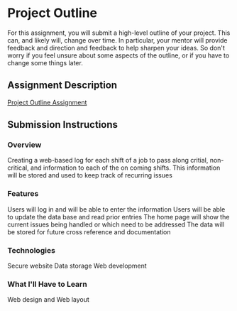 # Project Outline
For this assignment, you will submit a high-level outline of your project. This can, and likely will, change over time. In particular, your mentor will provide feedback and direction and feedback to help sharpen your ideas. So don't worry if you feel unsure about some aspects of the outline, or if you have to change some things later.

## Assignment Description
[Project Outline Assignment](https://education.launchcode.org/liftoff/assignments/project-outline/)

## Submission Instructions

### Overview
Creating a web-based log for each shift of a job to pass along critial, non-critical, and information to 
each of the on coming shifts. This information will be stored and used to keep track of recurring issues

### Features
Users will log in and will be able to enter the information
Users will be able to update the data base and read prior entries
The home page will show the current issues being handled or which need to be addressed
The data will be stored for future cross reference and documentation
### Technologies
Secure website
Data storage
Web development

### What I'll Have to Learn
Web design and Web layout
